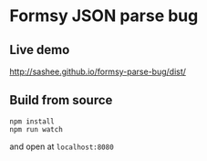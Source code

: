 # Formsy JSON parse bug

## Live demo

http://sashee.github.io/formsy-parse-bug/dist/

## Build from source

```
npm install
npm run watch
```

and open at `localhost:8080`
